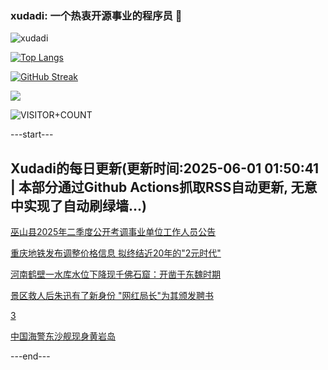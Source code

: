 ### xudadi: 一个热衷开源事业的程序员 👋

![xudadi](https://github-readme-stats-git-masterorgs-github-readme-stats-team.vercel.app/api?username=xudadi)

[![Top Langs](https://github-readme-stats.vercel.app/api/top-langs/?username=xudadi)](https://github.com/anuraghazra/github-readme-stats)

[![GitHub Streak](https://streak-stats.demolab.com?user=xudadi&locale=zh_Hans)](https://git.io/streak-stats)

![](https://raw.githubusercontent.com/xudadi/xudadi/main/assets/github-contribution-grid-snake.svg)

![VISITOR+COUNT](https://komarev.com/ghpvc/?username=xudadi&label=VISITOR+COUNT)


---start---

## Xudadi的每日更新(更新时间:2025-06-01 01:50:41 | 本部分通过Github Actions抓取RSS自动更新, 无意中实现了自动刷绿墙...)

[巫山县2025年二季度公开考调事业单位工作人员公告](https://www.gongkaoleida.com/article/2428572)

[重庆地铁发布调整价格信息 拟终结近20年的"2元时代"](https://m.163.com/news/article/K0TJEEM30514BE2Q.html)

[河南鹤壁一水库水位下降现千佛石窟：开凿于东魏时期](https://m.163.com/news/article/K0TH8IIA053469LG.html)

[景区救人后朱迅有了新身份 "网红局长"为其颁发聘书](https://m.163.com/news/article/K0TD4I6V055040N3.html)

[3](https://m.163.com/touch/news/sub/domestic)

[中国海警东沙舰现身黄岩岛](https://m.163.com/news/article/K0T6RRJ10514R9OJ.html)

---end---
